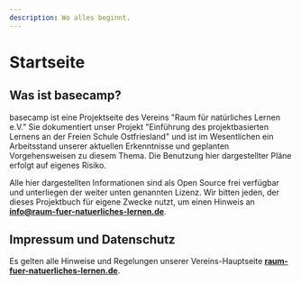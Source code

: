 ```yaml
---
description: Wo alles beginnt.
---
```


# Startseite

## Was ist basecamp?

basecamp ist eine Projektseite des Vereins "Raum für natürliches Lernen e.V." Sie dokumentiert unser Projekt "Einführung des projektbasierten Lernens an der Freien Schule Ostfriesland" und ist im Wesentlichen ein Arbeitsstand unserer aktuellen Erkenntnisse und geplanten Vorgehensweisen zu diesem Thema. Die Benutzung hier dargestellter Pläne erfolgt auf eigenes Risiko.

Alle hier dargestellten Informationen sind als Open Source frei verfügbar und unterliegen der weiter unten genannten Lizenz. Wir bitten jeden, der dieses Projektbuch für eigene Zwecke nutzt, um einen Hinweis an [**info@raum-fuer-natuerliches-lernen.de**](mailto:info@raum-fuer-natuerliches-lernen.de). 

## Impressum und Datenschutz

Es gelten alle Hinweise und Regelungen unserer Vereins-Hauptseite [**raum-fuer-natuerliches-lernen.de**](https://raum-fuer-natuerliches-lernen.de).



